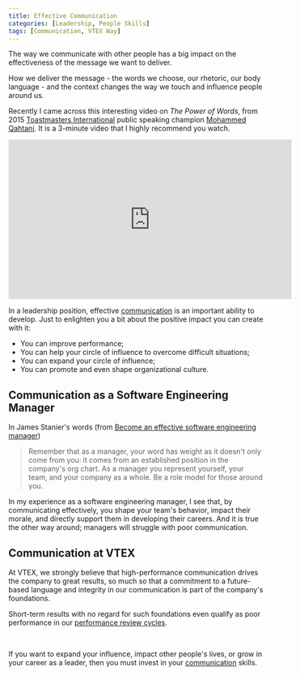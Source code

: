 ```yaml
---
title: Effective Communication
categories: [Leadership, People Skills]
tags: [Communication, VTEX Way]
---
```


The way we communicate with other people has a big impact on the effectiveness of the message we want to deliver.

How we deliver the message - the words we choose, our rhetoric, our body language - and the context changes the way we touch and influence people around us.

Recently I came across this interesting video on *The Power of Words*, from 2015 [Toastmasters International](https://www.toastmasters.org/) public speaking champion [Mohammed Qahtani](https://www.linkedin.com/in/mohammed-qahtani-08b90931/). It is a 3-minute video that I highly recommend you watch.

<iframe width="560" height="315" src="https://www.youtube.com/embed/qasE4ecA57Y" title="YouTube video player" frameborder="0" allow="accelerometer; autoplay; clipboard-write; encrypted-media; gyroscope; picture-in-picture" allowfullscreen></iframe>

<br />

In a leadership position, effective [communication](/mgmt/people/communication) is an important ability to develop. Just to enlighten you a bit about the positive impact you can create with it:
- You can improve performance;
- You can help your circle of influence to overcome difficult situations;
- You can expand your circle of influence;
- You can promote and even shape organizational culture.

## Communication as a Software Engineering Manager

In James Stanier's words (from [Become an effective software engineering manager](https://www.goodreads.com/book/show/50363684-become-an-effective-software-engineering-manager))

> Remember that as a manager, your word has weight as it doesn't only come from you: it comes from an established position in the company's org chart. As a manager you represent yourself, your team, and your company as a whole. Be a role model for those around you.

In my experience as a software engineering manager, I see that, by communicating effectively, you shape your team's behavior, impact their morale, and directly support them in developing their careers. And it is true the other way around; managers will struggle with poor communication.

## Communication at VTEX

At VTEX, we strongly believe that high-performance communication drives the company to great results, so much so that a commitment to a future-based language and integrity in our communication is part of the company's foundations.

Short-term results with no regard for such foundations even qualify as poor performance in our [performance review cycles](/performance-review-cycle).

<br />

If you want to expand your influence, impact other people's lives, or grow in your career as a leader, then you must invest in your [communication](/mgmt/people/communication) skills.